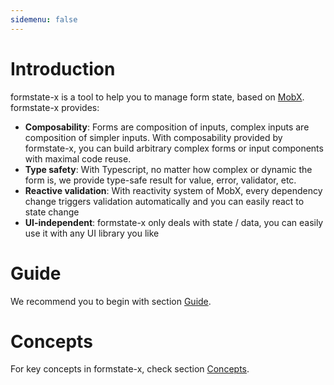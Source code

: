 ```yaml
---
sidemenu: false
---
```


# Introduction

formstate-x is a tool to help you to manage form state, based on [MobX](https://mobx.js.org/). formstate-x provides:

* **Composability**: Forms are composition of inputs, complex inputs are composition of simpler inputs. With composability provided by formstate-x, you can build arbitrary complex forms or input components with maximal code reuse.
* **Type safety**: With Typescript, no matter how complex or dynamic the form is, we provide type-safe result for value, error, validator, etc.
* **Reactive validation**: With reactivity system of MobX, every dependency change triggers validation automatically and you can easily react to state change
* **UI-independent**: formstate-x only deals with state / data, you can easily use it with any UI library you like

# Guide

We recommend you to begin with section [Guide](/guide).

# Concepts

For key concepts in formstate-x, check section [Concepts](/concepts).
